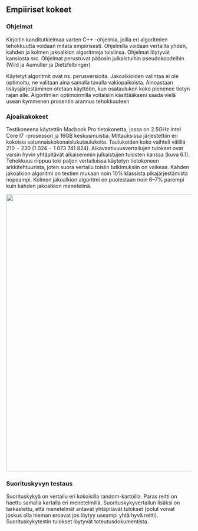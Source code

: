 ## Empiiriset kokeet

### Ohjelmat

Kirjoitin kanditutkielmaa varten C++ -ohjelmia, joilla eri algoritmien tehokkuutta voidaan mitata empiirisesti. Ohjelmilla voidaan vertailla yhden, kahden ja kolmen jakoalkion algoritmeja toisiinsa.
Ohjelmat löytyvät kansiosta src. Ohjelmat perustuvat pääosin julkaistuihin pseudokoodeihin (Wild ja Aumüller ja Dietzfelbinger)

Käytetyt algoritmit ovat ns. perusversioita. Jakoalkioiden valintaa ei ole optimoitu, ne valitaan aina samalla tavalla vakiopaikoista. Ainoastaan lisäysjärjestäminen otetaan käyttöön, kun osataulukon koko pienenee tietyn rajan alle.
Algoritmien optimoinnilla voitaisiin käsittääkseni saada vielä usean kymmenen prosentin arannus tehokkuuteen

### Ajoaikakokeet

Testikoneena käytettiin Macbook Pro tietokonetta, jossa on 2.5GHz Intel Core I7 -prosessori ja 16GB keskusmuistia. Mittauksissa järjestettiin eri kokoisia satunnaiskokonaislukutaulukoita. Taulukoiden koko vaihteli välillä 210 − 230 (1 024 − 1 073 741 824).
Aikavaativuusvertailujen tulokset ovat varsin hyvin yhtäpitävät aikaisemmin julkaistujen tulosten kanssa (kuva 6.1). Tehokkuus riippuu toki paljon vertailuissa käytetyn tietokoneen arkkitehtuurista, joten suora vertailu toisiin tutkimuksiin on vaikeaa.
Kahden jakoalkion algoritmi on testien mukaan noin 10% klassista pikajärjestämistä nopeampi. Kolmen jakoalkion algoritmi on puolestaan noin 6–7% parempi kuin kahden jakoalkion menetelmä.

<img src="dokumentaatio/png/runrime_own.png" width="750">

### Suorituskyvyn testaus

Suorituskykyä on vertailu eri kokoisilla random-kartoilla.  Paras reitti on haettu samalla kartalla eri menetelmillä.  Suorituskykyvertailun lisäksi on tarkastettu, että menetelmät antavat yhtäpitävät tulokset (polut voivat joskus olla hieman eroavat jos löytyy useampi yhtä hyvä reitti).  Suorituskykytestin tulokset löytyvät toteutusdokumentista.
